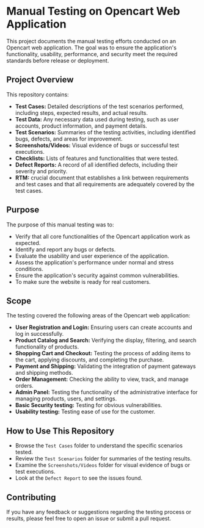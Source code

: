 # Manual Testing on Opencart Web Application

This project documents the manual testing efforts conducted on an Opencart web application. The goal was to ensure the application's functionality, usability, performance, and security meet the required standards before release or deployment.

## Project Overview

This repository contains:

* **Test Cases:** Detailed descriptions of the test scenarios performed, including steps, expected results, and actual results.
* **Test Data:** Any necessary data used during testing, such as user accounts, product information, and payment details.
* **Test Scenarios:** Summaries of the testing activities, including identified bugs, defects, and areas for improvement.
* **Screenshots/Videos:** Visual evidence of bugs or successful test executions.
* **Checklists:** Lists of features and functionalities that were tested.
* **Defect Reports:** A record of all identified defects, including their severity and priority.
* **RTM:** crucial document that establishes a link between requirements and test cases and that all requirements are adequately covered by the test cases.

## Purpose

The purpose of this manual testing was to:

* Verify that all core functionalities of the Opencart application work as expected.
* Identify and report any bugs or defects.
* Evaluate the usability and user experience of the application.
* Assess the application's performance under normal and stress conditions.
* Ensure the application's security against common vulnerabilities.
* To make sure the website is ready for real customers.

## Scope

The testing covered the following areas of the Opencart web application:

* **User Registration and Login:** Ensuring users can create accounts and log in successfully.
* **Product Catalog and Search:** Verifying the display, filtering, and search functionality of products.
* **Shopping Cart and Checkout:** Testing the process of adding items to the cart, applying discounts, and completing the purchase.
* **Payment and Shipping:** Validating the integration of payment gateways and shipping methods.
* **Order Management:** Checking the ability to view, track, and manage orders.
* **Admin Panel:** Testing the functionality of the administrative interface for managing products, users, and settings.
* **Basic Security testing:** Testing for obvious vulnerabilities.
* **Usability testing:** Testing ease of use for the customer.

## How to Use This Repository

* Browse the `Test Cases` folder to understand the specific scenarios tested.
* Review the `Test Scenarios` folder for summaries of the testing results.
* Examine the `Screenshots/Videos` folder for visual evidence of bugs or test executions.
* Look at the `Defect Report` to see the issues found.

## Contributing

If you have any feedback or suggestions regarding the testing process or results, please feel free to open an issue or submit a pull request.
